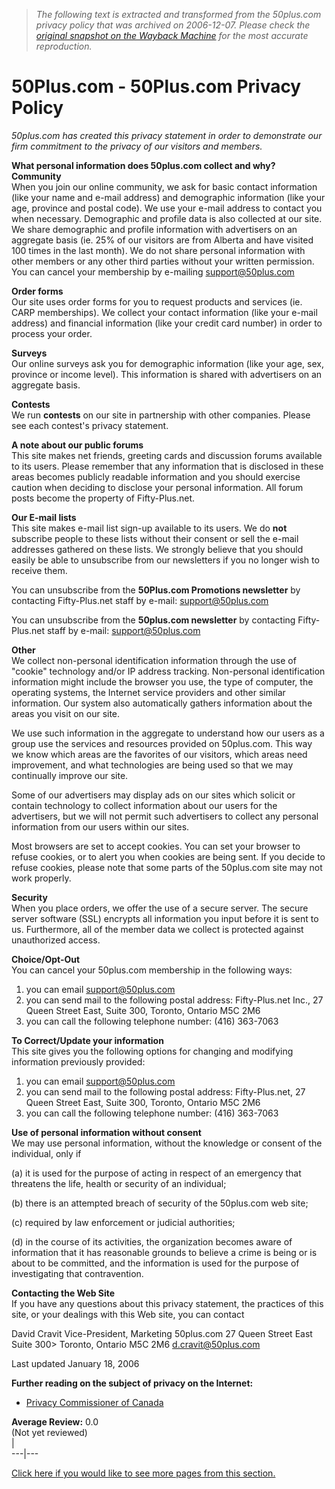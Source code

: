 > *The following text is extracted and transformed from the 50plus.com privacy policy that was archived on 2006-12-07. Please check the [original snapshot on the Wayback Machine](https://web.archive.org/web/20061207232642id_/http%3A//www.50plus.com/display.cfm%3FlibraryID%3D109%26cabinetID%3D319%26documentID%3D8773) for the most accurate reproduction.*

# 50Plus.com - 50Plus.com Privacy Policy

_50plus.com has created this privacy statement in order to demonstrate our firm commitment to the privacy of our visitors and members._

**What personal information does 50plus.com collect and why?**   
**Community**   
When you join our online community, we ask for basic contact information (like your name and e-mail address) and demographic information (like your age, province and postal code). We use your e-mail address to contact you when necessary. Demographic and profile data is also collected at our site. We share demographic and profile information with advertisers on an aggregate basis (ie. 25% of our visitors are from Alberta and have visited 100 times in the last month). We do not share personal information with other members or any other third parties without your written permission. You can cancel your membership by e-mailing [support@50plus.com](mailto:support@50plus.com?subject=cancel%20BF%20membership)

**Order forms**   
Our site uses order forms for you to request products and services (ie. CARP memberships). We collect your contact information (like your e-mail address) and financial information (like your credit card number) in order to process your order. 

**Surveys**   
Our online surveys ask you for demographic information (like your age, sex, province or income level). This information is shared with advertisers on an aggregate basis. 

**Contests**   
We run **contests** on our site in partnership with other companies. Please see each contest's privacy statement. 

**A note about our public forums**   
This site makes net friends, greeting cards and discussion forums available to its users. Please remember that any information that is disclosed in these areas becomes publicly readable information and you should exercise caution when deciding to disclose your personal information. All forum posts become the property of Fifty-Plus.net. 

**Our E-mail lists**   
This site makes e-mail list sign-up available to its users. We do **not** subscribe people to these lists without their consent or sell the e-mail addresses gathered on these lists. We strongly believe that you should easily be able to unsubscribe from our newsletters if you no longer wish to receive them. 

You can unsubscribe from the **50Plus.com Promotions newsletter** by contacting Fifty-Plus.net staff by e-mail: [support@50plus.com](mailto:support@50plus.com?subject=unsubscribe%20Promotions)

You can unsubscribe from the **50plus.com newsletter** by contacting Fifty-Plus.net staff by e-mail: [support@50plus.com](mailto:support@50plus.com?subject=unsubscribe%2050plus.com%20newsletter)

**Other**   
We collect non-personal identification information through the use of "cookie" technology and/or IP address tracking. Non-personal identification information might include the browser you use, the type of computer, the operating systems, the Internet service providers and other similar information. Our system also automatically gathers information about the areas you visit on our site. 

We use such information in the aggregate to understand how our users as a group use the services and resources provided on 50plus.com. This way we know which areas are the favorites of our visitors, which areas need improvement, and what technologies are being used so that we may continually improve our site. 

Some of our advertisers may display ads on our sites which solicit or contain technology to collect information about our users for the advertisers, but we will not permit such advertisers to collect any personal information from our users within our sites. 

Most browsers are set to accept cookies. You can set your browser to refuse cookies, or to alert you when cookies are being sent. If you decide to refuse cookies, please note that some parts of the 50plus.com site may not work properly. 

**Security**   
When you place orders, we offer the use of a secure server. The secure server software (SSL) encrypts all information you input before it is sent to us. Furthermore, all of the member data we collect is protected against unauthorized access. 

**Choice/Opt-Out**   
You can cancel your 50plus.com membership in the following ways: 

  1. you can email [support@50plus.com](mailto:support@50plus.com?subject=cancel%20membership)
  2. you can send mail to the following postal address: Fifty-Plus.net Inc., 27 Queen Street East, Suite 300, Toronto, Ontario M5C 2M6 
  3. you can call the following telephone number: (416) 363-7063 



**To Correct/Update your information**   
This site gives you the following options for changing and modifying information previously provided: 

  1. you can email [support@50plus.com](mailto:support@50plus.com?subject=change%2050plus.com%20information)
  2. you can send mail to the following postal address: Fifty-Plus.net, 27 Queen Street East, Suite 300, Toronto, Ontario M5C 2M6 
  3. you can call the following telephone number: (416) 363-7063



**Use of personal information without consent**   
We may use personal information, without the knowledge or consent of the individual, only if 

(a) it is used for the purpose of acting in respect of an emergency that threatens the life, health or security of an individual; 

(b) there is an attempted breach of security of the 50plus.com web site; 

(c) required by law enforcement or judicial authorities; 

(d) in the course of its activities, the organization becomes aware of information that it has reasonable grounds to believe a crime is being or is about to be committed, and the information is used for the purpose of investigating that contravention. 

**Contacting the Web Site**   
If you have any questions about this privacy statement, the practices of this site, or your dealings with this Web site, you can contact 

David Cravit Vice-President, Marketing 50plus.com 27 Queen Street East Suite 300> Toronto, Ontario M5C 2M6 [d.cravit@50plus.com](mailto:d.cravit@50plus.com?subject=privacy%20concerns)

Last updated January 18, 2006   


**Further reading on the subject of privacy on the Internet:**

* [Privacy Commissioner of Canada](http://www.privcom.gc.ca/)

**Average Review:** 0.0    
(Not yet reviewed)  
|   
---|---  
  
[Click here if you would like to see more pages from this section.](https://web.archive.org/web/20061207232642id_/http%3A//www.50plus.com/display.cfm?cabinetID=319&libraryID=109)
